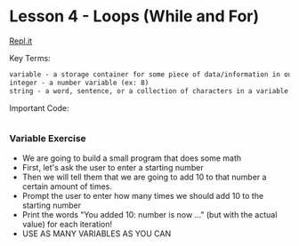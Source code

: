 # Lesson 4 - Loops (While and For)

[Repl.it](https://repl.it/~)

Key Terms:
```markdown
variable - a storage container for some piece of data/information in our code
integer - a number variable (ex: 8)
string - a word, sentence, or a collection of characters in a variable (ex: "i like turtles")

```

Important Code:
```markdown


```
### Variable Exercise
- We are going to build a small program that does some math
- First, let's ask the user to enter a starting number
- Then we will tell them that we are going to add 10 to that number a certain amount of times. 
- Prompt the user to enter how many times we should add 10 to the starting number
- Print the words "You added 10: number is now ..." (but with the actual value) for each iteration!
- USE AS MANY VARIABLES AS YOU CAN
